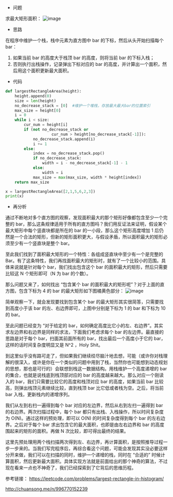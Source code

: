 - 问题

求最大矩形面积：
![image](http://read.html5.qq.com/image?src=forum&q=5&r=0&imgflag=7&imageUrl=http://mmbiz.qpic.cn/mmbiz_png/vpWlcHcJUIDZ1jgJfKGibxvQVZ42XFZ6GPugmnhOzbOD0D6ZRbGkFpuy2Xj2BOYspvRPlINW7DUoRcYqJXkUXIA/640?wx_fmt=png)

- 思路

在程序中维护一个栈，栈中元素为直方图中 bar 的下标，然后从头开始扫描每个 bar：

1. 如果当前 bar 的高度大于栈顶 bar 的高度，则将当前 bar 的下标入栈；
2. 否则执行出栈操作，记录弹出下标对应的 bar 的高度，并计算出一个面积，然后用这个面积更新最大面积。

- 代码

```python
def largestRectangleArea(height):
    height.append(0)
    size = len(height)
    no_decrease_stack = [0]  #维护一个堆栈，存放最大最大bar的位置索引
    max_size = height[0]
    i = 0
    while i < size:
        cur_num = height[i]
        if (not no_decrease_stack or
                    cur_num > height[no_decrease_stack[-1]]):
            no_decrease_stack.append(i)
            i += 1
        else:
            index = no_decrease_stack.pop()
            if no_decrease_stack:
                width = i - no_decrease_stack[-1] - 1
            else:
                width = i
            max_size = max(max_size, width * height[index])
    return max_size

x = largestRectangleArea([2,1,5,6,2,3])
print(x)
```

- 再分析

通过不断地对多个直方图的观察，发现面积最大的那个矩形好像都包含至少一个完整的 bar，那么这条规律适用于所有的直方图吗？我们用反证法来证明，假设某个最大矩形中每个竖直块都是所在的 bar 的一小段，那么这个矩形高度增加 1 后仍然是一个合法的矩形，但新的矩形面积更大，与假设矛盾，所以面积最大的矩形必须至少有一个竖直块是整个 bar。

至此我们找到了面积最大矩形的一个特性：各组成竖直块中至少有一个是完整的Bar。有了这条特性，我们再找面积最大的矩形时，就有了一个比较小的范围。具体来说就是针对每个 bar，我们找出包含这个 bar 的面积最大的矩形，然后只需要比较这 N 个矩形即可（N 为 bar 的个数）。

那么问题又来了，如何找出 “包含某个 bar 的面积最大的矩形呢”？对于上面的直方图，包含下标为 4 的 bar 的最大矩形如下图橘黄色部分：
![image](http://xuelangzf-github.qiniudn.com/20151103_histogram_more.png)

简单观察一下，就会发现要找到包含某个 bar 的最大矩形其实很简答，只需要找到高度小于该 bar 的左、右边界即可，上图中分别是下标为 1 的 bar 和下标为 10 的 bar。

至此问题已经变为 “对于给定的 bar，如何确定高度比它小的左、右边界”。其实求左边界和右边界是同样的求法，下面我们考虑求每个 bar 的左边界。最直接的思路是对于每个 bar，扫面其前面所有的 bar，找出最后一个高度小于它的 bar，这样的话时间复杂度明显又是 N^2 ，Holy Shit。

到这里似乎没有路可走了，但如果我们继续绞尽脑汁地去想，可能（或许你对栈理解的很深入，或许是你在一个类似的问题中用到了栈，当然你也可能想到动态规划的思想，那也是可行的）会联想到栈这一数据结构。用栈维护一个高度递增的 bar 的集合，也就是说栈底到栈顶部对应的 bar 的高度越来越大。那么对应一个刚读入的 bar，我们只需要比较它的高度和栈顶对应 bar 的高度，如果当前 bar 比较高，则弹出栈顶元素继续比较，直到栈顶 bar 比它低或者栈为空。之后，将当前 bar 入栈，更新栈内的递增序列。

我们从左到右扫一遍得到每个 bar 对应的左边界，然后从右到左扫一遍得到 bar 的右边界。两次扫描过程中，每个 bar 都只有出栈、入栈操作，所以时间复杂度为 O(N)。通过这样的预处理，即可以 O(N) 的时间复杂度得到每个 bar 的左右边界。之后对于每个 bar 求出包含它的最大面积，也即是由左右边界和 bar 的高度围起来的矩形的面积。再做 N 次比较，即可得出最终的结果。

这里先预处理用两个栈扫描两次得到左、右边界，再计算面积，是按照推导过程一步一步来的。当我们写完程序后，再综合看这个问题，可能会发现其实没必要这样分开来做，我们可以在扫描的同时，维护一个递增的栈，同时在 “合适的” 时候计算面积，然后更新最大面积。具体实现方法就是前面给出的那个神奇的算法，不过现在看来一点也不神奇了，我们已经探索到了它背后的思维历程。


参考链接：
https://leetcode.com/problems/largest-rectangle-in-histogram/

http://chuansong.me/n/996770152239
